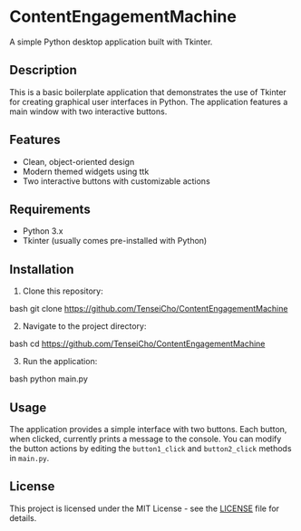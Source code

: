 # ContentEngagementMachine

A simple Python desktop application built with Tkinter.

## Description

This is a basic boilerplate application that demonstrates the use of Tkinter for creating graphical user interfaces in Python. The application features a main window with two interactive buttons.

## Features

- Clean, object-oriented design
- Modern themed widgets using ttk
- Two interactive buttons with customizable actions

## Requirements

- Python 3.x
- Tkinter (usually comes pre-installed with Python)

## Installation

1. Clone this repository: 

bash
git clone https://github.com/TenseiCho/ContentEngagementMachine

2. Navigate to the project directory:

bash
cd https://github.com/TenseiCho/ContentEngagementMachine

3. Run the application:

bash
python main.py


## Usage

The application provides a simple interface with two buttons. Each button, when clicked, currently prints a message to the console. You can modify the button actions by editing the `button1_click` and `button2_click` methods in `main.py`.

## License

This project is licensed under the MIT License - see the [LICENSE](LICENSE) file for details.